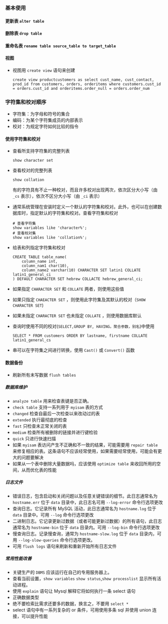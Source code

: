 ### 基本使用

#### 更新表 `alter table`

#### 删除表 `drop table`

#### 重命名表 `rename table source_table to target_table`

#### 视图

* 视图用 `create view` 语句来创建

  ```mysql
  create view productcustomers as select cust_name, cust_contact, prod_id from customers, orders, orderitems where customers.cust_id = orders.cust_id and orderitems.order_null = orders.order_num
  ```

### 字符集和校对顺序

* 字符集：为字母和符号的集合
* 编码：为某个字符集成员的内部表示
* 校对：为规定字符如何比较的指令

#### 使用字符集和校对

* 查看所支持字符集的完整列表

  ```mysql
  show character set
  ```

* 查看校对的完整列表

  ```mysql
  show collation
  ```

  有的字符具有不止一种校对，而且许多校对出现两次，依次区分大小写（由`_cs` 表示），依次不区分大小写（由 `_ci` 表示）

* 通常系统管理在安装时定义一个默认的字符集和校对。此外，也可以在创建数据库时，指定默认的字符集和校对。查看字符集和校对

  ```mysql
  # 查看字符集
  show variables like 'character%';
  # 查看校对集
  show variables like 'collation%';
  ```

* 给表和列指定字符集和校对

  ```mysql
  CREATE TABLE table_name(
  	  column_name int,
  	  column_nam1 char(10),
      column_name2 varchar(10) CHARACTER SET latin1 COLLATE latin1_general_ci
  ) DEFAULT CHARACTER SET hebrew COLLACTE hebrew_general_ci;
  ```

* 如果指定 `CHARACTER SET` 和 `COLLATE` 两者，则使用这些值

* 如果只指定 `CHAEACTER SET` ，则使用此字符集及其默认的校对（`SHOW CHARACTER SET`)

* 如果未指定 `CHARACTER SET` 也未指定 `COLLATE` ，则使用数据库默认

* 查询时使用不同的校对(`SELECT,GROUP BY, HAVING，聚合参数，别名`)中使用

  ```mysql
  SELECT * FROM customers ORDER BY lastname, firstname COLLATE latin1_general_cs
  ```

* 串可以在字符集之间进行转换，使用 `Cast()` 或 `Convert()` 函数


#### 数据备份

* 刷新所有未写数据 `flush tables`

##### 数据库维护

* `analyze table` 用来检查表键是否正确。
* `check table` 支持一系列用于 `myisam` 表的方式
* `changed` 检查自最后一次检查以来改动过的表
* `extended` 执行最彻底的检查
* `fast` 只检查未正常关闭的表
* `medium` 检查所有被删除的链接并进行键检验
* `quick` 只进行快速扫描
* 如果 `myisam` 表访问产生不正确和不一致的结果，可能需要用 `repair table` 来修复相应的表。这条语句不应该经常使用，如果需要经常使用，可能会有更大的问题要解决
* 如果从一个表中删除大量数据吗，应该使用 `optimize table` 来收回所用的空间，从而优化表的性能

##### 日志文件

* 错误日志，包含启动和关闭问题以及任意关键错误的细节。此日志通常名为 `hostname.err` 位于 `data` 目录中，此日志名可用 `--log-error` 命令行选项更改
* 查询日志。它记录所有 MySQL 活动，此日志通常名为 `hostname.log` 位于 `data` 目录中。可用 `--log` 命令行选项更改
* 二进制日志。它记录更新过数据（或者可能更新过数据）的所有语句，此日志通常名为 `hostname-bin` 位于 `data` 目录内。可用 `--log-bin` 命令行选项更改
* 慢查询日志。记录慢查询，通常为 `hostname-slow.log` 位于 `data` 目录内，可用 `--log-slow-queries` 命令行选项更改。
* 可用 `flush logs` 语句来刷新和重新开始所有日志文件

##### 常用性能改善

* 关键生产的 `DBMS` 应该运行在自己的专用服务器上。
* 查看当前设置，`show variables` `show status`,`show processlist` 显示所有活动进程。
* 使用 `explain` 语句让 Mysql 解释它将如何执行一条 select 语句
* 正确数据类型
* 绝不要检索比需求还要多的数据，换言之，不要用 `select *`
* select 语句中有一系列复杂的 or 条件，可用使用多条 sql 并使用 union 连接，可以提升性能